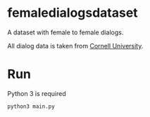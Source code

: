 # femaledialogsdataset
A dataset with female to female dialogs.

All dialog data is taken from [Cornell University](https://www.kaggle.com/Cornell-University/movie-dialog-corpus).

# Run

Python 3 is required

```
python3 main.py
```

